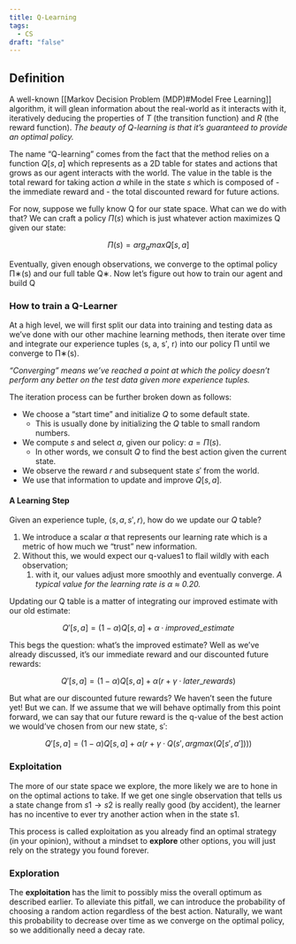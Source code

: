 ```yaml
---
title: Q-Learning
tags:
  - CS
draft: "false"
---
```

## Definition 
A well-known [[Markov Decision Problem (MDP)#Model Free Learning]] algorithm, it will glean information about the real-world as it interacts with it, iteratively deducing the properties of $T$ (the transition function) and $R$ (the reward function). *The beauty of Q-learning is that it’s guaranteed to provide an optimal policy.*

The name “Q-learning” comes from the fact that the method relies on a function $Q[s, a]$ which represents as a 2D table for states and actions that grows as our agent interacts with the world. The value in the table is the total reward for taking action $a$ while in the state $s$ which is composed of 
	- the immediate reward and
	- the total discounted reward for future actions.

For now, suppose we fully know Q for our state space. What can we do with that? We can craft a policy $Π(s)$ which is just whatever action maximizes Q given our state:

$$ Π(s) = arg_amax Q[s, a]$$

Eventually, given enough observations, we converge to the optimal policy Π∗(s) and our full table Q∗. Now let’s figure out how to train our agent and build Q

### How to train a Q-Learner

At a high level, we will first split our data into training and testing data as we’ve done with our other machine learning methods, then iterate over time and integrate our experience tuples ⟨s, a, s′, r⟩ into our policy Π until we converge to Π∗(s).

*“Converging” means we’ve reached a point at which the policy doesn’t perform any better on the test data given more experience tuples.* 

The iteration process can be further broken down as follows:
- We choose a “start time” and initialize $Q$ to some default state. 
	- This is usually done by initializing the $Q$ table to small random numbers.
- We compute $s$ and select $a$,  given our policy: $a = Π(s)$. 
	- In other words, we consult $Q$ to find the best action given the current state.
- We observe the reward $r$ and subsequent state $s$′ from the world.
- We use that information to update and improve $Q[s, a]$.

#### A Learning Step

Given an experience tuple, $⟨s, a, s′, r⟩$, how do we update our $Q$ table? 
1. We introduce a scalar $α$ that represents our learning rate which is a metric of how much we “trust” new information. 
2. Without this, we would expect our q-values1 to flail wildly with each observation;
	1. with it, our values adjust more smoothly and eventually converge. 
*A typical value for the learning rate is α ≈ 0.20.*

Updating our Q table is a matter of integrating our improved estimate with our old estimate:

$$ Q′[s, a] = (1 − α)Q[s, a] + α · improved\_estimate $$

This begs the question: what’s the improved estimate? Well as we’ve already discussed, it’s our immediate reward and our discounted future rewards:

$$ Q′[s, a] = (1 − α)Q[s, a] + α(r + γ · later\_rewards) $$

But what are our discounted future rewards? We haven’t seen the future yet! But we can. If we assume that we will behave optimally from this point forward, we can say that our future reward is the q-value of the best action we would’ve chosen from our new state, s′:

$$ Q′[s,a]=(1−α)Q[s,a]+α(r+γ·Q(s′,argmax(Q[s′,a′]))) $$

### Exploitation
The more of our state space we explore, the more likely we are to hone in on the optimal actions to take. If we get one single observation that tells us a state change from $s1 → s2$ is really really good (by accident), the learner has no incentive to ever try another action when in the state s1. 

This process is called exploitation as you already find an optimal strategy (in your opinion), without a mindset to **explore** other options, you will just rely on the strategy you found forever.

### Exploration
The **exploitation** has the limit to possibly miss the overall optimum as described earlier. To alleviate this pitfall, we can introduce the probability of choosing a random action regardless of the best action. Naturally, we want this probability to decrease over time as we converge on the optimal policy, so we additionally need a decay rate.






